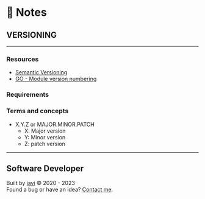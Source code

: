 # :memo: Notes
## VERSIONING
---
### Resources
- [Semantic Versioning](https://semver.org/)
- [GO - Module version numbering](https://go.dev/doc/modules/version-numbers)
### Requirements

### Terms and concepts
* X.Y.Z or MAJOR.MINOR.PATCH
  - X: Major version
  - Y: Minor version
  - Z: patch version
---
## Software Developer
Built by [javi](https://github.com/javierandres-dev/) :copyright: 2020 - 2023  
Found a bug or have an idea? [Contact me](https://www.linkedin.com/in/javierandres-dev/).
